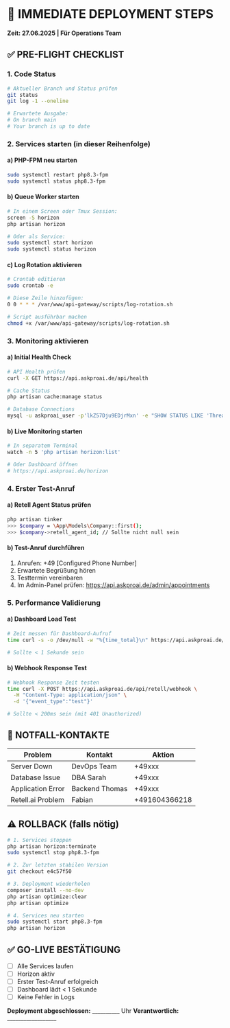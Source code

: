 # 🚀 IMMEDIATE DEPLOYMENT STEPS
**Zeit: 27.06.2025 | Für Operations Team**

## ✅ PRE-FLIGHT CHECKLIST

### 1. Code Status
```bash
# Aktueller Branch und Status prüfen
git status
git log -1 --oneline

# Erwartete Ausgabe:
# On branch main
# Your branch is up to date
```

### 2. Services starten (in dieser Reihenfolge)

#### a) PHP-FPM neu starten
```bash
sudo systemctl restart php8.3-fpm
sudo systemctl status php8.3-fpm
```

#### b) Queue Worker starten
```bash
# In einem Screen oder Tmux Session:
screen -S horizon
php artisan horizon

# Oder als Service:
sudo systemctl start horizon
sudo systemctl status horizon
```

#### c) Log Rotation aktivieren
```bash
# Crontab editieren
sudo crontab -e

# Diese Zeile hinzufügen:
0 0 * * * /var/www/api-gateway/scripts/log-rotation.sh

# Script ausführbar machen
chmod +x /var/www/api-gateway/scripts/log-rotation.sh
```

### 3. Monitoring aktivieren

#### a) Initial Health Check
```bash
# API Health prüfen
curl -X GET https://api.askproai.de/api/health

# Cache Status
php artisan cache:manage status

# Database Connections
mysql -u askproai_user -p'lkZ57Dju9EDjrMxn' -e "SHOW STATUS LIKE 'Threads_connected';"
```

#### b) Live Monitoring starten
```bash
# In separatem Terminal
watch -n 5 'php artisan horizon:list'

# Oder Dashboard öffnen
# https://api.askproai.de/horizon
```

### 4. Erster Test-Anruf

#### a) Retell Agent Status prüfen
```bash
php artisan tinker
>>> $company = \App\Models\Company::first();
>>> $company->retell_agent_id; // Sollte nicht null sein
```

#### b) Test-Anruf durchführen
1. Anrufen: +49 [Configured Phone Number]
2. Erwartete Begrüßung hören
3. Testtermin vereinbaren
4. Im Admin-Panel prüfen: https://api.askproai.de/admin/appointments

### 5. Performance Validierung

#### a) Dashboard Load Test
```bash
# Zeit messen für Dashboard-Aufruf
time curl -s -o /dev/null -w "%{time_total}\n" https://api.askproai.de/admin

# Sollte < 1 Sekunde sein
```

#### b) Webhook Response Test
```bash
# Webhook Response Zeit testen
time curl -X POST https://api.askproai.de/api/retell/webhook \
  -H "Content-Type: application/json" \
  -d '{"event_type":"test"}'

# Sollte < 200ms sein (mit 401 Unauthorized)
```

## 🚨 NOTFALL-KONTAKTE

| Problem | Kontakt | Aktion |
|---------|---------|--------|
| Server Down | DevOps Team | +49xxx |
| Database Issue | DBA Sarah | +49xxx |
| Application Error | Backend Thomas | +49xxx |
| Retell.ai Problem | Fabian | +491604366218 |

## ⚠️ ROLLBACK (falls nötig)

```bash
# 1. Services stoppen
php artisan horizon:terminate
sudo systemctl stop php8.3-fpm

# 2. Zur letzten stabilen Version
git checkout e4c57f50

# 3. Deployment wiederholen
composer install --no-dev
php artisan optimize:clear
php artisan optimize

# 4. Services neu starten
sudo systemctl start php8.3-fpm
php artisan horizon
```

## ✅ GO-LIVE BESTÄTIGUNG

- [ ] Alle Services laufen
- [ ] Horizon aktiv
- [ ] Erster Test-Anruf erfolgreich
- [ ] Dashboard lädt < 1 Sekunde
- [ ] Keine Fehler in Logs

**Deployment abgeschlossen:** __________ Uhr
**Verantwortlich:** __________________